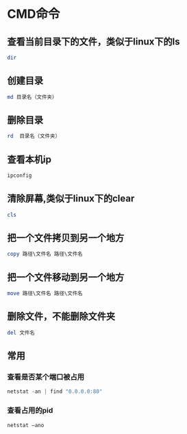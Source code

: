 # CMD命令

## 查看当前目录下的文件，类似于linux下的ls
```powershell
dir
```
## 创建目录
```powershell
md 目录名（文件夹）
```
## 删除目录
```powershell
rd  目录名（文件夹）
```
## 查看本机ip
```powershell
ipconfig
```
## 清除屏幕,类似于linux下的clear
```powershell
cls
```
## 把一个文件拷贝到另一个地方
```powershell
copy 路径\文件名 路径\文件名
```
## 把一个文件移动到另一个地方
```powershell
move 路径\文件名 路径\文件名
```
## 删除文件，不能删除文件夹
```powershell
del 文件名
```


## 常用
### 查看是否某个端口被占用
```powershell
netstat -an | find "0.0.0.0:80"
```
### 查看占用的pid
```powershell
netstat –ano
```